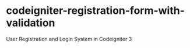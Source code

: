 # codeigniter-registration-form-with-validation
User Registration and Login System in Codeigniter 3
